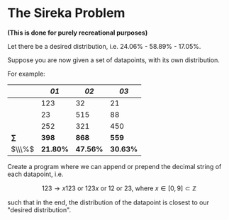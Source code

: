 # The Sireka Problem

**(This is done for purely recreational purposes)**

Let there be a desired distribution, i.e. 24.06% - 58.89% - 17.05%.

Suppose you are now given a set of datapoints, with its own distribution.

For example:

|            | _01_       | _02_       | _03_       |
| ---------- | ---------- | ---------- | ---------- |
|            | 123        | 32         | 21         |
|            | 23         | 515        | 88         |
|            | 252        | 321        | 450        |
| **$\sum$** | **398**    | **868**    | **559**    |
| $\\\%$     | **21.80%** | **47.56%** | **30.63%** |

Create a program where we can append or prepend the decimal string of each datapoint, i.e.

$$
123\rightarrow x123\text{ or }123x\text{ or }12\text{ or }23\text{, where }x\in[0,9]\subset\mathbb{Z}
$$

such that in the end, the distribution of the datapoint is closest to our "desired distribution".
